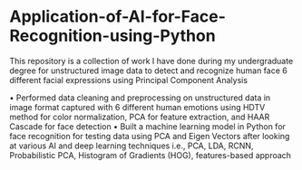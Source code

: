 # Application-of-AI-for-Face-Recognition-using-Python
This repository is a collection of work I have done during my undergraduate degree for unstructured image data to detect and recognize human face 6 different facial expressions using Principal Component Analysis

• Performed data cleaning and preprocessing on unstructured data in image format captured with 6 different human emotions using HDTV method for color normalization, PCA for feature extraction, and HAAR Cascade for face detection
• Built a machine learning model in Python for face recognition for testing data using PCA and Eigen Vectors after looking at various AI and deep 
learning techniques i.e., PCA, LDA, RCNN, Probabilistic PCA, Histogram of Gradients (HOG), features-based approach
